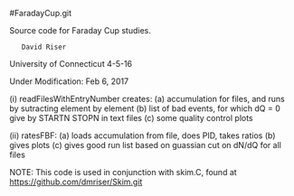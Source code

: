 #FaradayCup.git

Source code for Faraday Cup studies. 

       David Riser 
University of Connecticut 
	4-5-16

Under Modification: Feb 6, 2017

(i) readFilesWithEntryNumber creates: 
    (a) accumulation for files, and runs by sutracting element by element
    (b) list of bad events, for which dQ = 0 give by STARTN STOPN in text files 
    (c) some quality control plots

(ii) ratesFBF:
     (a) loads accumulation from file, does PID, takes ratios 
     (b) gives plots
     (c) gives good run list based on guassian cut on dN/dQ for all files

NOTE: 
      This code is used in conjunction with skim.C, 
      found at https://github.com/dmriser/Skim.git


     


